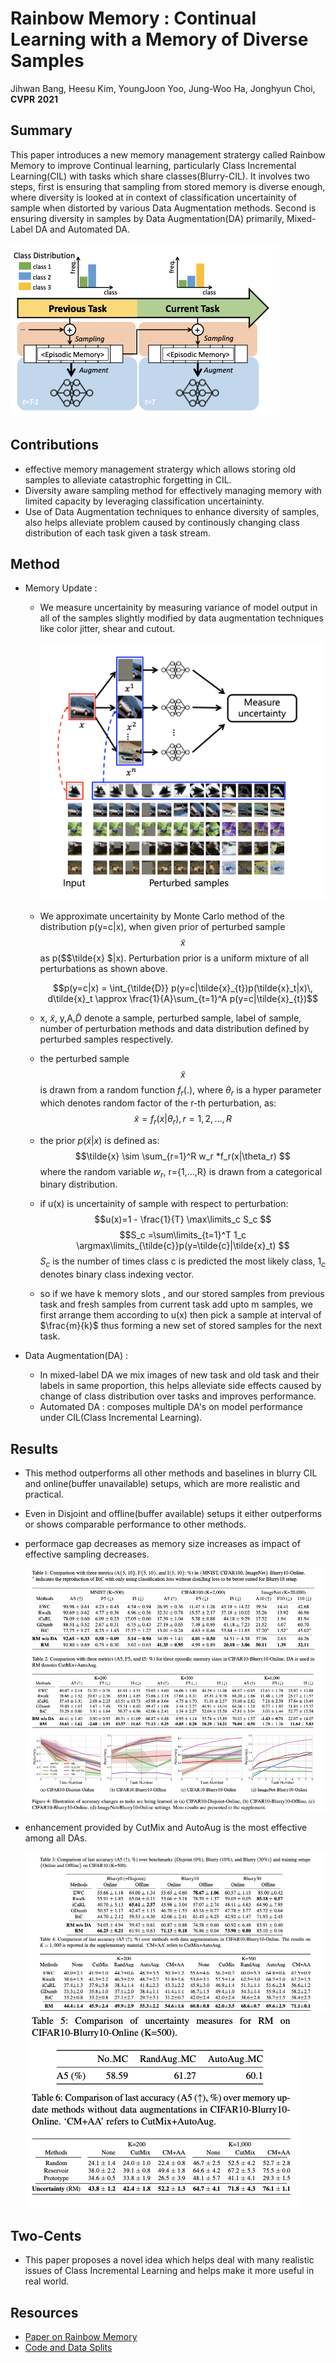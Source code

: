 # Rainbow Memory : Continual Learning with a Memory of Diverse Samples

Jihwan Bang, Heesu Kim, YoungJoon Yoo, Jung-Woo Ha, Jonghyun Choi, **CVPR** **2021**

## Summary

This paper introduces a new memory management stratergy called Rainbow Memory to improve Continual learning, particularly Class Incremental Learning(CIL) with tasks which share classes(Blurry-CIL). It involves two steps, first is ensuring that sampling from stored memory is diverse enough, where diversity is looked at in context of classification uncertainity of sample when distorted by various Data Augmentation methods. Second is ensuring diversity in samples by Data Augmentation(DA) primarily, Mixed-Label DA and Automated DA.

<img src='../images/blurryCIL.png'>

## Contributions

- effective memory management stratergy which allows storing old samples to alleviate catastrophic forgetting in CIL.
- Diversity aware sampling method for effectively managing memory with limited capacity by leveraging classification uncertaininty.
- Use of Data Augmentation techniques to enhance diversity of samples, also helps alleviate problem caused by continously changing class distribution of each task given a task stream.

## Method
- Memory Update :
    - We measure uncertainity by measuring variance of model output in all of the samples slightly modified by data augmentation techniques like color jitter, shear and cutout.

        <img src='../images/RMperturbation.png'>

    - We approximate uncertainity by Monte Carlo method of the distribution p(y=c|x), when given prior of perturbed sample $$\tilde{x} $$ as p($$\tilde{x} $|x). Perturbation prior is a uniform mixture of all perturbations as shown above.
                      
         $$p(y=c|x) = \int_{\tilde{D}} p(y=c|\tilde{x}_{t})p(\tilde{x}_t|x)\, d\tilde{x}_t \approx \frac{1}{A}\sum_{t=1}^A p(y=c|\tilde{x}_{t})$$
    - x, $\tilde{x}$, y,A,$\tilde{D}$ denote a sample, perturbed sample, label of sample, number of perturbation methods and data distribution defined by perturbed samples respectively.
    - the perturbed sample $$\tilde{x} $$ is drawn from a random function $f_r(.)$, where $\theta_r$ is a hyper parameter which denotes random factor of the r-th perturbation, as:         
        $$\tilde{x} =f_r(x|\theta_r), r=1,2,...,R $$
    - the prior $p(\tilde{x}|x)$ is defined as:
        $$\tilde{x} \sim \sum_{r=1}^R w_r *f_r(x|\theta_r) $$
        where the random variable $w_r$, r={1,...,R} is drawn from a categorical binary distribution.
    
    - if u(x) is uncertainity of sample with respect to perturbation:
        $$u(x)=1 - \frac{1}{T} \max\limits_c S_c $$
        $$S_c =\sum\limits_{t=1}^T 1_c \argmax\limits_{\tilde{c}}p(y=\tilde{c}|\tilde{x}_t) $$
        $S_c$ is the number of times class c is predicted the most likely class, $1_c$ denotes binary class indexing vector.
    - so if we have k memory slots , and our stored samples from previous task and fresh samples from current task add upto m samples, we first arrange them according to u(x) then pick a sample at interval of $\frac{m}{k}$ thus forming a new set of stored samples for the next task.

- Data Augmentation(DA) :
    - In mixed-label DA we mix images of new task and old task and their labels in same proportion, this helps alleviate side effects caused by change of class distribution over tasks and improves performance.
    - Automated DA : composes multiple DA's on model performance under CIL(Class Incremental Learning).

## Results

- This method outperforms all other methods and baselines in blurry CIL and online(buffer unavailable) setups, which are more realistic and practical.
- Even in Disjoint and offline(buffer available) setups it either outperforms or shows comparable performance to other methods.
- performace gap decreases as memory size increases as impact of effective sampling decreases.

    <img src='../images/RMdata1.png'>

- enhancement provided by CutMix and AutoAug is the most effective among all DAs.

    <img src='../images/RMdata2.png'>
    <img src='../images/RMdata3.png'>

## Two-Cents

- This paper proposes a novel idea which helps deal with many realistic issues of Class Incremental Learning and helps make it more useful in real world.

## Resources

- [ Paper on Rainbow Memory](https://arxiv.org/pdf/2103.17230.pdf)
- [Code and Data Splits](https://github.com/clovaai/rainbow-memory)
